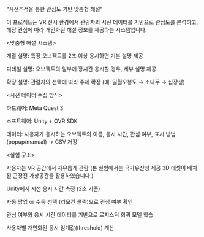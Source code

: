 “시선추적을 통한 관심도 기반 맞춤형 해설”

이 프로젝트는 VR 전시 환경에서 관람자의 시선 데이터를 기반으로 관심도를 분석하고, 해당 관심에 따라 개인화된 해설 정보를 제공하는 시스템입니다.


<맞춤형 해설 시스템>

개괄 설명: 특정 오브젝트를 2초 이상 응시하면 기본 설명 제공

디테일 설명: 오브젝트의 일부에 장시간 응시할 경우, 세부 설명 제공

확장 설명: 관람자의 선택에 따라 주제 확장 (예: 일월오봉도 → 소나무 → 십장생)

<시선 데이터 수집 방식>

하드웨어: Meta Quest 3 

소프트웨어: Unity + OVR SDK

데이터: 사용자가 응시하는 오브젝트의 이름, 응시 시간, 관심 여부, 표시 방법(popup/manual) → CSV 저장

<실험 구조>

사용자는 VR 공간에서 자유롭게 관람 (본 실험에서는 국가유산청 제공 3D 에셋이 배치된 근정전 가상공간을 활용하였습니다.)

Unity에서 시선 응시 시간 측정 (2초 기준)

자동 팝업 or 수동 선택 (리모컨 클릭)으로 관심 여부 확인

관심 여부와 응시 시간 데이터를 기반으로 로지스틱 회귀 모델 학습

사용자별 개인화된 응시 임계값(threshold) 계산